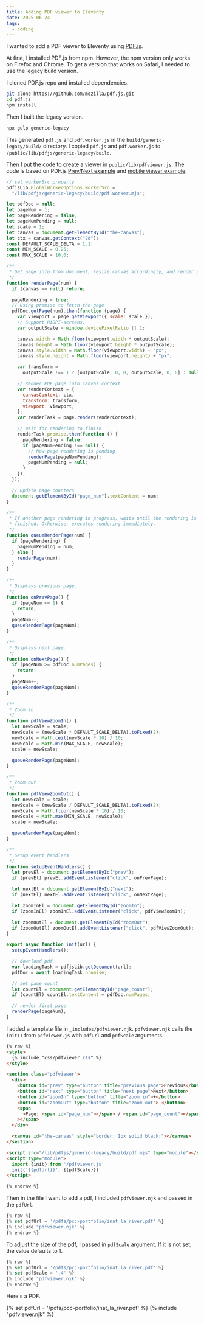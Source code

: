```yaml
---
title: Adding PDF viewer to Eleventy
date: 2025-06-24
tags:
  - coding
---
```


I wanted to add a PDF viewer to Eleventy using [PDF.js](https://mozilla.github.io/pdf.js/).

At first, I installed PDF.js from npm. However, the npm version only works on Firefox and Chrome. To get a version that works on Safari, I needed to use the legacy build version.

I cloned PDF.js repo and installed dependencies.

```bash
git clone https://github.com/mozilla/pdf.js.git
cd pdf.js
npm install
```

Then I built the legacy version.

```bash
npx gulp generic-legacy
```

This generated `pdf.js` and `pdf.worker.js` in the `build/generic-legacy/build/` directory. I copied `pdf.js` and `pdf.worker.js` to `/public/lib/pdfjs/generic-legacy/build`.

Then I put the code to create a viewer in `public/lib/pdfviewer.js`. The code is based on PDF.js [Prev/Next example](https://jsfiddle.net/pdfjs/wagvs9Lf/) and [mobile viewer example](https://github.com/mozilla/pdf.js/tree/master/examples/mobile-viewer).

```js
// set workerSrc property
pdfjsLib.GlobalWorkerOptions.workerSrc =
  "/lib/pdfjs/generic-legacy/build/pdf.worker.mjs";

let pdfDoc = null;
let pageNum = 1;
let pageRendering = false;
let pageNumPending = null;
let scale = 1;
let canvas = document.getElementById("the-canvas");
let ctx = canvas.getContext("2d");
const DEFAULT_SCALE_DELTA = 1.1;
const MIN_SCALE = 0.25;
const MAX_SCALE = 10.0;

/**
 * Get page info from document, resize canvas accordingly, and render page.
 */
function renderPage(num) {
  if (canvas == null) return;

  pageRendering = true;
  // Using promise to fetch the page
  pdfDoc.getPage(num).then(function (page) {
    var viewport = page.getViewport({ scale: scale });
    // Support HiDPI-screens.
    var outputScale = window.devicePixelRatio || 1;

    canvas.width = Math.floor(viewport.width * outputScale);
    canvas.height = Math.floor(viewport.height * outputScale);
    canvas.style.width = Math.floor(viewport.width) + "px";
    canvas.style.height = Math.floor(viewport.height) + "px";

    var transform =
      outputScale !== 1 ? [outputScale, 0, 0, outputScale, 0, 0] : null;

    // Render PDF page into canvas context
    var renderContext = {
      canvasContext: ctx,
      transform: transform,
      viewport: viewport,
    };
    var renderTask = page.render(renderContext);

    // Wait for rendering to finish
    renderTask.promise.then(function () {
      pageRendering = false;
      if (pageNumPending !== null) {
        // New page rendering is pending
        renderPage(pageNumPending);
        pageNumPending = null;
      }
    });
  });

  // Update page counters
  document.getElementById("page_num").textContent = num;
}

/**
 * If another page rendering in progress, waits until the rendering is
 * finished. Otherwise, executes rendering immediately.
 */
function queueRenderPage(num) {
  if (pageRendering) {
    pageNumPending = num;
  } else {
    renderPage(num);
  }
}

/**
 * Displays previous page.
 */
function onPrevPage() {
  if (pageNum <= 1) {
    return;
  }
  pageNum--;
  queueRenderPage(pageNum);
}

/**
 * Displays next page.
 */
function onNextPage() {
  if (pageNum >= pdfDoc.numPages) {
    return;
  }
  pageNum++;
  queueRenderPage(pageNum);
}

/**
 * Zoom in
 */
function pdfViewZoomIn() {
  let newScale = scale;
  newScale = (newScale * DEFAULT_SCALE_DELTA).toFixed(2);
  newScale = Math.ceil(newScale * 10) / 10;
  newScale = Math.min(MAX_SCALE, newScale);
  scale = newScale;

  queueRenderPage(pageNum);
}

/**
 * Zoom out
 */
function pdfViewZoomOut() {
  let newScale = scale;
  newScale = (newScale / DEFAULT_SCALE_DELTA).toFixed(2);
  newScale = Math.floor(newScale * 10) / 10;
  newScale = Math.max(MIN_SCALE, newScale);
  scale = newScale;

  queueRenderPage(pageNum);
}

/**
 * Setup event handlers
 */
function setupEventHandlers() {
  let prevEl = document.getElementById("prev");
  if (prevEl) prevEl.addEventListener("click", onPrevPage);

  let nextEl = document.getElementById("next");
  if (nextEl) nextEl.addEventListener("click", onNextPage);

  let zoomInEl = document.getElementById("zoomIn");
  if (zoomInEl) zoomInEl.addEventListener("click", pdfViewZoomIn);

  let zoomOutEl = document.getElementById("zoomOut");
  if (zoomOutEl) zoomOutEl.addEventListener("click", pdfViewZoomOut);
}

export async function init(url) {
  setupEventHandlers();

  // download pdf
  var loadingTask = pdfjsLib.getDocument(url);
  pdfDoc = await loadingTask.promise;

  // set page count
  let countEl = document.getElementById("page_count");
  if (countEl) countEl.textContent = pdfDoc.numPages;

  // render first page
  renderPage(pageNum);
}
```

I added a template file in `_includes/pdfviewer.njk`. `pdfviewer.njk` calls the `init()` from `pdfviewer.js` with `pdfUrl` and `pdfScale` arguments.

```html
{% raw %}
<style>
  {% include "css/pdfviewer.css" %}
</style>

<section class="pdfviewer">
  <div>
    <button id="prev" type="button" title="previous page">Previous</button>
    <button id="next" type="button" title="next page">Next</button>
    <button id="zoomIn" type="button" title="zoom in">+</button>
    <button id="zoomOut" type="button" title="zoom out">-</button>
    <span
      >Page: <span id="page_num"></span> / <span id="page_count"></span
    ></span>
  </div>

  <canvas id="the-canvas" style="border: 1px solid black;"></canvas>
</section>

<script src="/lib/pdfjs/generic-legacy/build/pdf.mjs" type="module"></script>
<script type="module">
  import {init} from '/pdfviewer.js'
  init('{{pdfUrl}}', {{pdfScale}})
</script>

{% endraw %}
```

Then in the file I want to add a pdf, I included `pdfviewer.njk` and passed in the `pdfUrl`.

```js
{% raw %}
{% set pdfUrl = '/pdfs/pcc-portfolio/inat_la_river.pdf' %}
{% include "pdfviewer.njk" %}
{% endraw %}
```

To adjust the size of the pdf, I passed in `pdfScale` argument. If it is not set, the value defaults to 1.

```js
{% raw %}
{% set pdfUrl = '/pdfs/pcc-portfolio/inat_la_river.pdf' %}
{% set pdfScale = '.4' %}
{% include "pdfviewer.njk" %}
{% endraw %}
```

Here's a PDF.

{% set pdfUrl = '/pdfs/pcc-portfolio/inat_la_river.pdf' %}
{% include "pdfviewer.njk" %}
